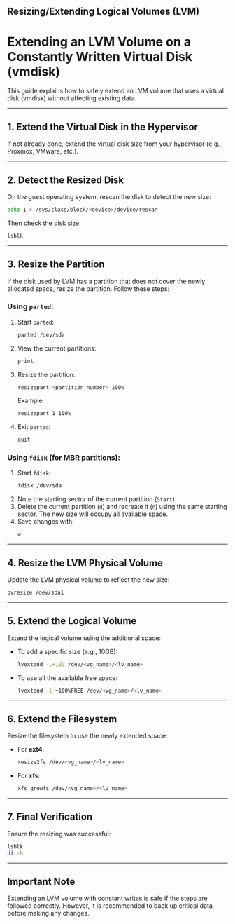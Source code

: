## Resizing/Extending Logical Volumes (LVM)

# Extending an LVM Volume on a Constantly Written Virtual Disk (vmdisk)

This guide explains how to safely extend an LVM volume that uses a virtual disk (vmdisk) without affecting existing data.

---

## 1. Extend the Virtual Disk in the Hypervisor
If not already done, extend the virtual disk size from your hypervisor (e.g., Proxmox, VMware, etc.).

---

## 2. Detect the Resized Disk
On the guest operating system, rescan the disk to detect the new size:

```bash
echo 1 > /sys/class/block/<device>/device/rescan
```

Then check the disk size:

```bash
lsblk
```

---

## 3. Resize the Partition
If the disk used by LVM has a partition that does not cover the newly allocated space, resize the partition. Follow these steps:

### Using `parted`:
1. Start `parted`:
    ```bash
    parted /dev/sda
    ```
2. View the current partitions:
    ```bash
    print
    ```
3. Resize the partition:
    ```bash
    resizepart <partition_number> 100%
    ```
    Example:
    ```bash
    resizepart 1 100%
    ```
4. Exit `parted`:
    ```bash
    quit
    ```

### Using `fdisk` (for MBR partitions):
1. Start `fdisk`:
    ```bash
    fdisk /dev/sda
    ```
2. Note the starting sector of the current partition (`Start`).
3. Delete the current partition (`d`) and recreate it (`n`) using the same starting sector. The new size will occupy all available space.
4. Save changes with:
    ```bash
    w
    ```

---

## 4. Resize the LVM Physical Volume
Update the LVM physical volume to reflect the new size:

```bash
pvresize /dev/sda1
```

---

## 5. Extend the Logical Volume
Extend the logical volume using the additional space:

- To add a specific size (e.g., 10GB):
    ```bash
    lvextend -L+10G /dev/<vg_name>/<lv_name>
    ```

- To use all the available free space:
    ```bash
    lvextend -l +100%FREE /dev/<vg_name>/<lv_name>
    ```

---

## 6. Extend the Filesystem
Resize the filesystem to use the newly extended space:

- For **ext4**:
    ```bash
    resize2fs /dev/<vg_name>/<lv_name>
    ```

- For **xfs**:
    ```bash
    xfs_growfs /dev/<vg_name>/<lv_name>
    ```

---

## 7. Final Verification
Ensure the resizing was successful:

```bash
lsblk
df -h
```

---

## Important Note
Extending an LVM volume with constant writes is safe if the steps are followed correctly. However, it is recommended to back up critical data before making any changes.